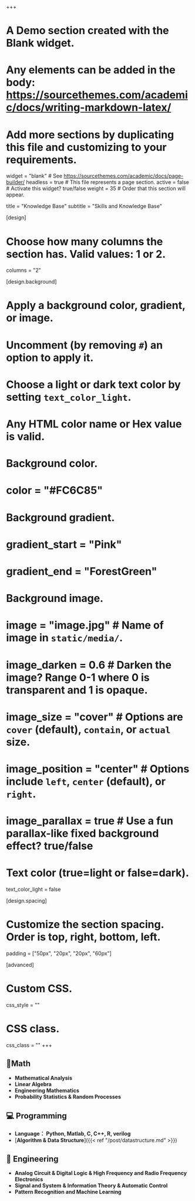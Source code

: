 +++
# A Demo section created with the Blank widget.
# Any elements can be added in the body: https://sourcethemes.com/academic/docs/writing-markdown-latex/
# Add more sections by duplicating this file and customizing to your requirements.

widget = "blank"  # See https://sourcethemes.com/academic/docs/page-builder/
headless = true  # This file represents a page section.
active = false  # Activate this widget? true/false
weight = 35  # Order that this section will appear.

title = "Knowledge Base"
subtitle = "Skills and Knowledge Base"

[design]
  # Choose how many columns the section has. Valid values: 1 or 2.
  columns = "2"

[design.background]
  # Apply a background color, gradient, or image.
  #   Uncomment (by removing `#`) an option to apply it.
  #   Choose a light or dark text color by setting `text_color_light`.
  #   Any HTML color name or Hex value is valid.

  # Background color.
# color = "#FC6C85"

  # Background gradient.
  # gradient_start = "Pink"
  # gradient_end = "ForestGreen"

  # Background image.
  # image = "image.jpg"  # Name of image in `static/media/`.
# image_darken = 0.6  # Darken the image? Range 0-1 where 0 is transparent and 1 is opaque.

  # image_size = "cover"  #  Options are `cover` (default), `contain`, or `actual` size.
  # image_position = "center"  # Options include `left`, `center` (default), or `right`.
  # image_parallax = true  # Use a fun parallax-like fixed background effect? true/false

  # Text color (true=light or false=dark).
  text_color_light = false

[design.spacing]
  # Customize the section spacing. Order is top, right, bottom, left.
  padding = ["50px", "20px", "20px", "60px"]

[advanced]
 # Custom CSS. 
 css_style = ""

 # CSS class.
 css_class = ""
+++

## :triangular_ruler:Math

- **Mathematical  Analysis**
- **Linear Algebra**
- **Engineering Mathematics**
- **Probability Statistics & Random Processes**

## :computer: Programming

- **Language： Python, Matlab, C, C++, R, verilog**
- [**Algorithm & Data Structure**]({{< ref "/post/datastructure.md" >}})

## :hammer: Engineering

- **Analog Circuit & Digital Logic & High Frequency and Radio Frequency Electronics**
- **Signal and System** **&  Information Theory & Automatic Control**
- **Pattern Recognition and Machine Learning**

